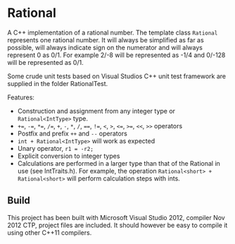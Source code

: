 Rational
========

A C++ implementation of a rational number. The template class `Rational`
represents one rational number. It will always be simplified as far as possible, 
will always indicate sign on the numerator and will always represent 0 as 0/1. 
For example 2/-8 will be represented as -1/4 and 0/-128 will be represented as 
0/1.

Some crude unit tests based on Visual Studios C++ unit test framework are 
supplied in the folder RationalTest.

Features:

- Construction and assignment from any integer type or `Rational<IntType>` type. 
- `+=`, `-=`, `*=`, `/=`, `+`, `-`, `*`, `/`, `==`, `!=`, `<`, `>`, `<=`, `>=`, 
  `<<`, `>>` operators
- Postfix and prefix `++` and `--` operators
- `int + Rational<IntType>` will work as expected
- Unary operator, `r1 = -r2;`
- Explicit conversion to integer types
- Calculations are performed in a larger type than that of the Rational in use 
  (see IntTraits.h). For example, the operation `Rational<short> + 
  Rational<short>` will perform calculation steps with ints.

Build
-----
This project has been built with Microsoft Visual Studio 2012, compiler Nov 
2012 CTP, project files are included. It should however be easy to compile it 
using other C++11 compilers.